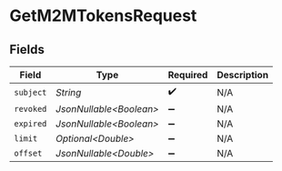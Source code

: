 # GetM2MTokensRequest


## Fields

| Field                    | Type                     | Required                 | Description              |
| ------------------------ | ------------------------ | ------------------------ | ------------------------ |
| `subject`                | *String*                 | :heavy_check_mark:       | N/A                      |
| `revoked`                | *JsonNullable\<Boolean>* | :heavy_minus_sign:       | N/A                      |
| `expired`                | *JsonNullable\<Boolean>* | :heavy_minus_sign:       | N/A                      |
| `limit`                  | *Optional\<Double>*      | :heavy_minus_sign:       | N/A                      |
| `offset`                 | *JsonNullable\<Double>*  | :heavy_minus_sign:       | N/A                      |